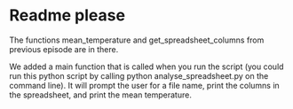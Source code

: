 # Readme please

The functions mean_temperature and get_spreadsheet_columns from previous episode are in there.

We added a main function that is called when you run the script
(you could run this python script by calling python analyse_spreadsheet.py on the command line).
It will prompt the user for a file name, print the columns in the spreadsheet, and print the mean temperature.
